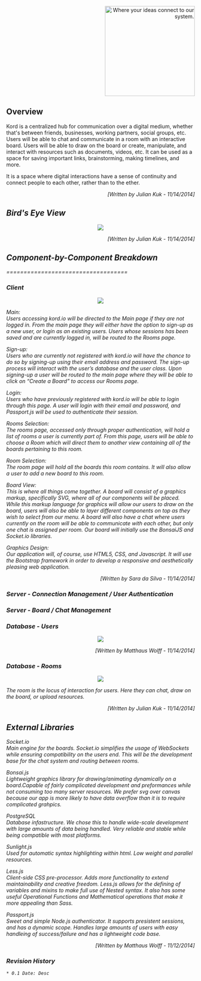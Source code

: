 <p align="right"><img src="https://github.com/umass-cs-326/team-kord.io/blob/master/docs/images/kordio.png" width="240px" alt="Where your ideas connect to our system."></p>

## Overview  

Kord is a centralized hub for communication over a digital medium,
whether that's between friends, businesses, working partners, social groups, etc.
Users will be able to chat and communicate in a room with an interactive board.
Users will be able to draw on the board or create, manipulate, and interact with
resources such as documents, videos, etc. It can be used as a space for
saving important links, brainstorming, making timelines, and more.

It is a space where digital interactions have a sense of continuity and connect
people to each other, rather than to the ether.

<p align = "right"><i >[Written by  Julian Kuk - 11/14/2014]</em></p>  

## Bird's Eye View

<p align="center"><img src="https://github.com/umass-cs-326/team-kord.io/blob/master/docs/diagrams/uml/kordoverview.png"></p>  
<p align = "right"><i >[Written by  Julian Kuk - 11/14/2014]</em></p>  

## Component-by-Component Breakdown
===================================

### Client

<p align="center"><img src="https://github.com/umass-cs-326/team-kord.io/blob/master/docs/diagrams/uml/clientview.png"></p>

Main:  
Users accessing kord.io will be directed to the Main page if they are not logged in. From the main page they will either have the option to sign-up as a new user, or login as an existing users. Users whose sessions has been saved and are currently logged in, will be routed to the Rooms page.

Sign-up:  
Users who are currently not registered with kord.io will have the chance to do so by signing-up using their email address and password. The sign-up process will interact with the user’s database and the user class. Upon signing-up a user will be routed to the main page where they will be able to click on “Create a Board” to access our Rooms page.

Login:  
Users who have previously registered with kord.io will be able to login through this page. A user will login with their email and password, and Passport.js will be used to authenticate their session.

Rooms Selection:  
The rooms page, accessed only through proper authentication, will hold a list of rooms a user is currently part of. From this page, users will be able to choose a Room which will direct them to another view containing all of the boards pertaining to this room.

Room Selection:  
The room page will hold all the boards this room contains. It will also allow a user to add a new board to this room.

Board View:  
This is where all things come together. A board will consist of a graphics markup, specifically SVG, where all of our components will be placed. While this markup language for graphics will allow our users to draw on the board, users will also be able to layer different components on top as they wish to select from our menu. A board will also have a chat where users currently on the room will be able to communicate with each other, but only one chat is assigned per room. Our board will initially use the BonsaiJS and Socket.io libraries.

Graphics Design:  
Our application will, of course, use HTML5, CSS, and Javascript. It will use the Bootstrap framework in order to develop a responsive and aesthetically pleasing web application.

<p align = "right"><i >[Written by  Sara da Silva - 11/14/2014]</em></p>  

### Server - Connection Management / User Authentication



### Server - Board / Chat Management

### Database - Users
<p align="center"><img src="https://github.com/umass-cs-326/team-kord.io/blob/master/docs/diagrams/uml/kordrooms.png"></p>
<p align = "right"><i >[Written by  Matthaus Wolff - 11/14/2014]</em></p>

### Database - Rooms

<p align="center"><img src="https://github.com/umass-cs-326/team-kord.io/blob/master/docs/diagrams/uml/kordrooms.png"></p>  

The room is the locus of interaction for users. Here they can chat,
draw on the board, or upload resources.
<p align = "right"><i >[Written by  Julian Kuk - 11/14/2014]</em></p>  

## External Libraries

Socket.io  
  Main engine for the boards. Socket.io simplifies the usage of WebSockets while ensuring compatibility on the users end. This will be the development base for the chat system and routing between rooms.

Bonsai.js  
Lightweight graphics library for drawing/animating dynamically on a board.Capable of fairly complicated development and preformances while not consuming too many server resources. We prefer svg over canvas because our app is more likely to have data overflow than it is to require complicated grahpics.

PostgreSQL  
Database infastructure. We chose this to handle wide-scale development with large amounts of data being handled. Very reliable and stable while being compatible with most platforms.

Sunlight.js  
Used for automatic syntax highlighting within html. Low weight and parallel resources.

Less.js  
Client-side CSS pre-processor. Adds more functionality to extend maintainability and creative freedom. Less.js allows for the defining of variables and mixins to make full use of Nested syntax. It also has some useful Operational Functions and Mathematical operations that make it more appealing than Sass.

Passport.js  
Sweet and simple Node.js authenticator. It supports presistent sessions, and has a dynamic scope. Handles large amounts of users with easy handleing of success/failure and has a lightweight code base.

<p align = "right"><i >[Written by  Matthaus Wolff - 11/12/2014]</em></p>  

### Revision History
	* 0.1 Date: Desc
